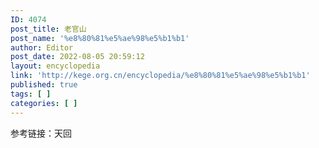 ```yaml
---
ID: 4074
post_title: 老官山
post_name: '%e8%80%81%e5%ae%98%e5%b1%b1'
author: Editor
post_date: 2022-08-05 20:59:12
layout: encyclopedia
link: 'http://kege.org.cn/encyclopedia/%e8%80%81%e5%ae%98%e5%b1%b1'
published: true
tags: [ ]
categories: [ ]
---
```

参考链接：天回